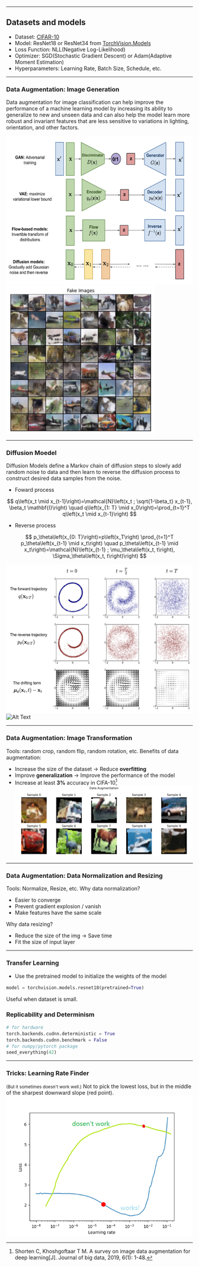 --------------------
##  Datasets and models

* Dataset: [CIFAR-10](https://www.cs.toronto.edu/~kriz/cifar.html)
* Model: ResNet18 or ResNet34 from [TorchVision.Models](https://pytorch.org/vision/0.8/models.html)
* Loss Function: NLL(Negative Log-Likelihood)
* Optimizer: SGD(Stochastic Gradient Descent) or Adam(Adaptive Moment Estimation)
* Hyperparameters: Learning Rate, Batch Size, Schedule, etc.

--------------------
### Data Augmentation: Image Generation

Data augmentation for image classification can help improve the performance of a machine learning model by increasing its ability to generalize to new and unseen data and can also help the model learn more robust and invariant features that are less sensitive to variations in lighting, orientation, and other factors.

<img src="../img/Generation_Networks.png" alt="Alt Text" style="width: 550px; height: 400px;"><img src="../img/Fake.png" alt="Alt Text" style="width: 400px; height: 400px;">

--------------------
### Diffusion Moedel

Diffusion Models define a Markov chain of diffusion steps to slowly add random noise to data and then learn to reverse the diffusion process to construct desired data samples from the noise.
* Foward process 

$$
q\left(x_t \mid x_{t-1}\right)=\mathcal{N}\left(x_t ; \sqrt{1-\beta_t} x_{t-1}, \beta_t \mathbf{I}\right) \quad q\left(x_{1: T} \mid x_0\right)=\prod_{t=1}^T q\left(x_t \mid x_{t-1}\right)
$$

* Reverse process

$$
p_\theta\left(x_{0: T}\right)=p\left(x_T\right) \prod_{t=1}^T p_\theta\left(x_{t-1} \mid x_t\right) \quad p_\theta\left(x_{t-1} \mid x_t\right)=\mathcal{N}\left(x_{t-1} ; \mu_\theta\left(x_t, t\right), \Sigma_\theta\left(x_t, t\right)\right)
$$

<img src="../img/Diffusion_Model.png" alt="Alt Text" style="width: 550px; height: 400px;"><img src="../img/animation.gif" alt="Alt Text" style="width: 400px; height: 400px;">


--------------------
### Data Augmentation: Image Transformation
Tools: random crop, random flip, random rotation, etc.
Benefits of data augmentation:
* Increase the size of the dataset -> Reduce **overfitting**
* Improve **generalization** -> Improve the performance of the model
* Increase at least **3%** accuracy in CIFA-10[^21]
![data_aug](../img/data_augmentation.png)
[^21]:Shorten C, Khoshgoftaar T M. A survey on image data augmentation for deep learning[J]. Journal of big data, 2019, 6(1): 1-48.
--------------------
### Data Augmentation: Data Normalization and Resizing
Tools: Normalize, Resize, etc.
Why data normalization?
* Easier to converge
* Prevent gradient explosion / vanish
* Make features have the same scale
  
Why data resizing?
* Reduce the size of the img -> Save time
* Fit the size of input layer
--------------------
### Transfer Learning
* Use the pretrained model to initialize the weights of the model
```python
model = torchvision.models.resnet18(pretrained=True)
```
Useful when dataset is small.

### Replicability and Determinism
```python
# for hardware
torch.backends.cudnn.deterministic = True
torch.backends.cudnn.benchmark = False
# for numpy/pytorch package
seed_everything(42)
```
--------------------
### Tricks: Learning Rate Finder
<small>(But it sometimes doesn't work well.)</small>
Not to pick the lowest loss, but in the middle of the sharpest downward slope (red point).
![FindLR](../img/pl_lr_finder.png)
<!-- It determines a range of learning rates by gradually increasing the learning rate during training and observing the change in the loss function, thus helping us to better select the learning rate to improve the training effect and convergence speed of the model. -->

